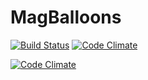 # MagBalloons

[![Build Status](https://travis-ci.org/heron2014/magballoons.svg?branch=master)](https://travis-ci.org/heron2014/magballoons)
[![Code Climate](https://codeclimate.com/github/heron2014/magballoons/badges/gpa.svg)](https://codeclimate.com/github/heron2014/magballoons)

[![Code Climate](https://codeclimate.com/github/heron2014/magballoons/badges/gpa.svg)](https://codeclimate.com/github/heron2014/magballoons)